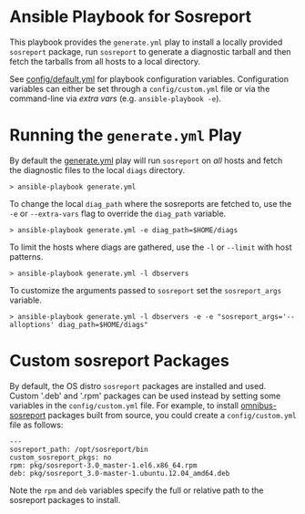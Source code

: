 Ansible Playbook for Sosreport
==============================

This playbook provides the `generate.yml` play to install a locally provided
`sosreport` package, run `sosreport` to generate a diagnostic tarball and then
fetch the tarballs from all hosts to a local directory.

See [config/default.yml](config/default.yml) for playbook configuration variables.
Configuration variables can either be set through a `config/custom.yml` file or
via the command-line via *extra vars* (e.g. `ansible-playbook -e`).

# Running the `generate.yml` Play

By default the [generate.yml](generate.yml) play will run `sosreport` on *all* hosts
and fetch the diagnostic files to the local `diags` directory.

```
> ansible-playbook generate.yml
```

To change the local `diag_path` where the sosreports are fetched to, use the `-e` or `--extra-vars`
flag to override the `diag_path` variable.

```
> ansible-playbook generate.yml -e diag_path=$HOME/diags
```

To limit the hosts where diags are gathered, use the `-l` or `--limit` with host patterns.

```
> ansible-playbook generate.yml -l dbservers
```

To customize the arguments passed to `sosreport` set the `sosreport_args` variable.

```
> ansible-playbook generate.yml -l dbservers -e -e "sosreport_args='--alloptions' diag_path=$HOME/diags"
```

# Custom sosreport Packages

By default, the OS distro `sosreport` packages are installed and used. Custom '.deb'
and '.rpm' packages can be used instead by setting some variables in the `config/custom.yml`
file.  For example, to install [omnibus-sosreport](http://github.com/jdutton/omnibus-sosreport)
packages built from source, you could create a `config/custom.yml` file as follows:

```
---
sosreport_path: /opt/sosreport/bin
custom_sosreport_pkgs: no
rpm: pkg/sosreport-3.0_master-1.el6.x86_64.rpm
deb: pkg/sosreport_3.0-master-1.ubuntu.12.04_amd64.deb
```

Note the `rpm` and `deb` variables specify the full or relative path to the sosreport packages
to install.
